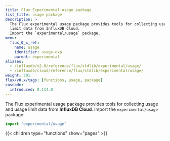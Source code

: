 ```yaml
---
title: Flux Experimental usage package
list_title: usage package
description: >
  The Flux experimental usage package provides tools for collecting usage and usage
  limit data from InfluxDB Cloud.
  Import the `experimental/usage` package.
menu:
  flux_0_x_ref:
    name: usage
    identifier: usage-exp
    parent: experimental
aliases:
  - /influxdb/v2.0/reference/flux/stdlib/experimental/usage/
  - /influxdb/cloud/reference/flux/stdlib/experimental/usage/
weight: 301
flux/v0.x/tags: [functions, usage, package]
cascade:
  introduced: 0.114.0
---
```


The Flux experimental usage package provides tools for collecting usage and usage
limit data from **InfluxDB Cloud**.
Import the `experimental/usage` package:

```js
import "experimental/usage"
```

{{< children type="functions" show="pages" >}}
